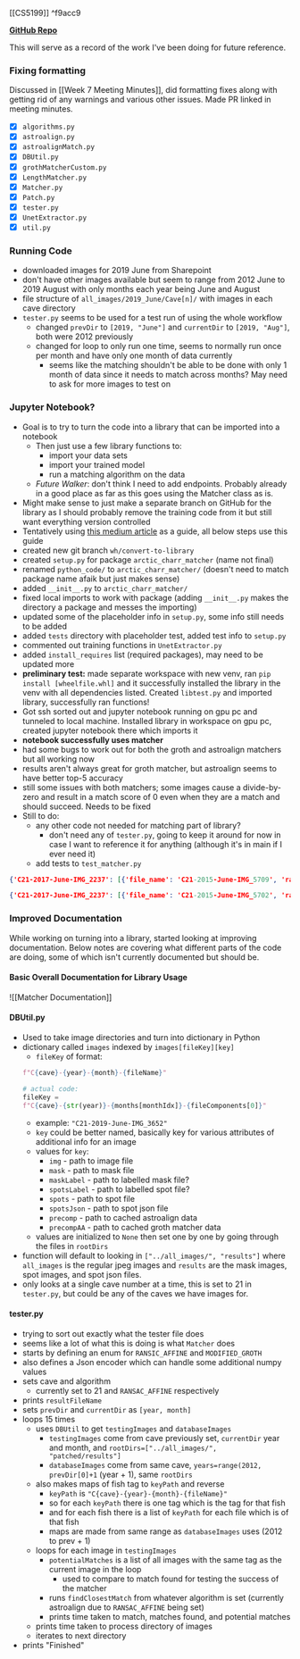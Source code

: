 [[CS5199]] ^f9acc9

**[GitHub Repo](https://github.com/walker-herndon/arctic-charr-packaged)**

This will serve as a record of the work I've been doing for future reference.
### Fixing formatting
Discussed in [[Week 7 Meeting Minutes]], did formatting fixes along with getting rid of any warnings and various other issues. Made PR linked in meeting minutes.
- [x] `algorithms.py`
- [x] `astroalign.py`
- [x] `astroalignMatch.py`
- [x] `DBUtil.py`
- [x] `grothMatcherCustom.py`
- [x] `LengthMatcher.py`
- [x] `Matcher.py`
- [x] `Patch.py`
- [x] `tester.py`
- [x] `UnetExtractor.py`
- [x] `util.py`

### Running Code
- downloaded images for 2019 June from Sharepoint
- don't have other images available but seem to range from 2012 June to 2019 August with only months each year being June and August
- file structure of  `all_images/2019_June/Cave[n]/` with images in each cave directory
- `tester.py` seems to be used for a test run of using the whole workflow
	- changed `prevDir` to `[2019, "June"]` and `currentDir` to `[2019, "Aug"]`, both were 2012 previously
	- changed for loop to only run one time, seems to normally run once per month and have only one month of data currently
		- seems like the matching shouldn't be able to be done with only 1 month of data since it needs to match across months? May need to ask for more images to test on

### Jupyter Notebook?
- Goal is to try to turn the code into a library that can be imported into a notebook
	- Then just use a few library functions to:
		- import your data sets
		- import your trained model
		- run a matching algorithm on the data
	- *Future Walker*: don't think I need to add endpoints. Probably already in a good place as far as this goes using the Matcher class as is.
- Might make sense to just make a separate branch on GitHub for the library as I should probably remove the training code from it but still want everything version controlled
- Tentatively using [this medium article](https://medium.com/analytics-vidhya/how-to-create-a-python-library-7d5aea80cc3f) as a guide, all below steps use this guide
- created new git branch `wh/convert-to-library`
- created `setup.py` for package `arctic_charr_matcher` (name not final)
- renamed `python_code/` to `arctic_charr_matcher/` (doesn't need to match package name afaik but just makes sense)
- added `__init__.py` to `arctic_charr_matcher/`
- fixed local imports to work with package (adding `__init__.py` makes the directory a package and messes the importing)
- updated some of the placeholder info in `setup.py`, some info still needs to be added
- added `tests` directory with placeholder test, added test info to `setup.py`
- commented out training functions in `UnetExtractor.py`
- added `install_requires` list (required packages), may need to be updated more
- **preliminary test:** made separate workspace with new venv, ran `pip install [wheelfile.whl]` and it successfully installed the library in the venv with all dependencies listed. Created `libtest.py` and imported library, successfully ran functions! <br>
- Got ssh sorted out and jupyter notebook running on gpu pc and tunneled to local machine. Installed library in workspace on gpu pc, created jupyter notebook there which imports it
- **notebook successfully uses matcher**
- had some bugs to work out for both the groth and astroalign matchers but all working now
- results aren't always great for groth matcher, but astroalign seems to have better top-5 accuracy
- still some issues with both matchers; some images cause a divide-by-zero and result in a match score of 0 even when they are a match and should succeed. Needs to be fixed<br>
- Still to do:
	- any other code not needed for matching part of library?
		- don't need any of `tester.py`, going to keep it around for now in case I want to reference it for anything (although it's in main if I ever need it)
	- add tests to `test_matcher.py`


```json
{'C21-2017-June-IMG_2237': [{'file_name': 'C21-2015-June-IMG_5709', 'ranking': 1, 'score': 0.009376434862548287}, {'file_name': 'C21-2015-Aug-IMG_7290', 'ranking': 2, 'score': 0.0027121956895524396}, {'file_name': 'C21-2015-June-IMG_5702', 'ranking': 3, 'score': 0.0026213852456635285}, {'file_name': 'C21-2015-Aug-IMG_7632', 'ranking': 4, 'score': 0.0020775396295537804}, {'file_name': 'C21-2015-June-IMG_4824', 'ranking': 5, 'score': 0.0019011805122776146}]}

{'C21-2017-June-IMG_2237': [{'file_name': 'C21-2015-June-IMG_5702', 'ranking': 1, 'score': 0.0041202261511592364}, {'file_name': 'C21-2015-June-IMG_5708', 'ranking': 2, 'score': 0.0037350008192280656}, {'file_name': 'C21-2015-Aug-IMG_7632', 'ranking': 3, 'score': 0.0034512786643818667}, {'file_name': 'C21-2015-Aug-IMG_7275', 'ranking': 4, 'score': 0.001974934998816312}, {'file_name': 'C21-2015-June-IMG_5700', 'ranking': 5, 'score': 0.0019020857205210753}]}
```

### Improved Documentation
While working on turning into a library, started looking at improving documentation. Below notes are covering what different parts of the code are doing, some of which isn't currently documented but should be.

#### Basic Overall Documentation for Library Usage
![[Matcher Documentation]]

#### DBUtil.py
- Used to take image directories and turn into dictionary in Python
- dictionary called `images` indexed by `images[fileKey][key]`
	- `fileKey` of format:
	```python
	f"C{cave}-{year}-{month}-{fileName}"

	# actual code:
	fileKey = 
	f"C{cave}-{str(year)}-{months[monthIdx]}-{fileComponents[0]}"
	```
	- example: `"C21-2019-June-IMG_3652"`
	- `key` could be better named, basically key for various attributes of additional info for an image
	- values for `key`:
		- `img` - path to image file
		- `mask` - path to mask file
		- `maskLabel` - path to labelled mask file?
		- `spotsLabel` - path to labelled spot file?
		- `spots` - path to spot file
		- `spotsJson` - path to spot json file
		- `precomp` - path to cached astroalign data
		- `precompAA` - path to cached groth matcher data
	- values are initialized to `None` then set one by one by going through the files in `rootDirs`
- function will default to looking in `["../all_images/", "results"]` where `all_images` is the regular jpeg images and `results` are  the mask images, spot images, and spot json files.
- only looks at a single cave number at a time, this is set to 21 in `tester.py`, but could be any of the caves we have images for.

#### tester.py
- trying to sort out exactly what the tester file does
- seems like a lot of what this is doing is what `Matcher` does
- starts by defining an enum for `RANSIC_AFFINE` and `MODIFIED_GROTH`
- also defines a Json encoder which can handle some additional numpy values
- sets cave and algorithm
	- currently set to 21 and `RANSAC_AFFINE` respectively
- prints `resultFileName`
- sets `prevDir` and `currentDir` as `[year, month]`
- loops 15 times
	- uses `DBUtil` to get `testingImages` and `databaseImages`
		- `testingImages` come from cave previously set, `currentDir` year and month, and `rootDirs=["../all_images/", "patched/results"]`
		- `databaseImages` come from same cave, `years=range(2012, prevDir[0]+1` (year + 1), same `rootDirs`
	- also makes maps of fish tag to `keyPath` and reverse
		- `keyPath` is `"C{cave}-{year}-{month}-{fileName}"`
		- so for each `keyPath` there is one tag which is the tag for that fish
		- and for each fish there is a list of `keyPath` for each file which is of that fish
		- maps are made from same range as `databaseImages` uses (2012 to prev + 1)
	- loops for each image in `testingImages`
		- `potentialMatches` is a list of all images with the same tag as the current image in the loop
			- used to compare to match found for testing the success of the matcher
		- runs `findClosestMatch` from whatever algorithm is set (currently astroalign due to `RANSAC_AFFINE` being set)
		- prints time taken to match, matches found, and potential matches
	- prints time taken to process directory of images
	- iterates to next directory
- prints "Finished"

